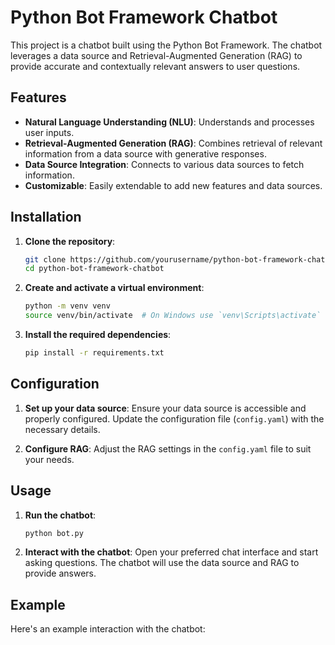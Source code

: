# Python Bot Framework Chatbot

This project is a chatbot built using the Python Bot Framework. The chatbot leverages a data source and Retrieval-Augmented Generation (RAG) to provide accurate and contextually relevant answers to user questions.

## Features

- **Natural Language Understanding (NLU)**: Understands and processes user inputs.
- **Retrieval-Augmented Generation (RAG)**: Combines retrieval of relevant information from a data source with generative responses.
- **Data Source Integration**: Connects to various data sources to fetch information.
- **Customizable**: Easily extendable to add new features and data sources.

## Installation

1. **Clone the repository**:
    ```sh
    git clone https://github.com/yourusername/python-bot-framework-chatbot.git
    cd python-bot-framework-chatbot
    ```

2. **Create and activate a virtual environment**:
    ```sh
    python -m venv venv
    source venv/bin/activate  # On Windows use `venv\Scripts\activate`
    ```

3. **Install the required dependencies**:
    ```sh
    pip install -r requirements.txt
    ```

## Configuration

1. **Set up your data source**: Ensure your data source is accessible and properly configured. Update the configuration file (`config.yaml`) with the necessary details.

2. **Configure RAG**: Adjust the RAG settings in the `config.yaml` file to suit your needs.

## Usage

1. **Run the chatbot**:
    ```sh
    python bot.py
    ```

2. **Interact with the chatbot**: Open your preferred chat interface and start asking questions. The chatbot will use the data source and RAG to provide answers.

## Example
Here's an example interaction with the chatbot:

